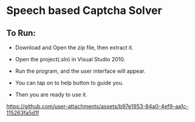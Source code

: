 # Speech based Captcha Solver

## To Run:

- Download and Open the zip file, then extract it.

- Open the project(.sln) in Visual Studio 2010.

- Run the program, and the user interface will appear.

- You can tap on to help button to guide you.

- Then you are ready to use it.

https://github.com/user-attachments/assets/b97e1953-84a0-4ef9-aa1c-115263fa5d1f

